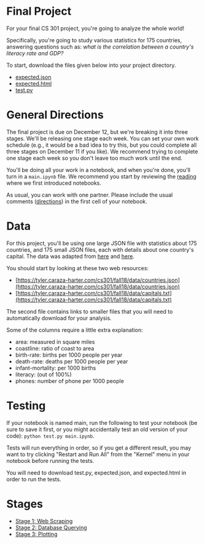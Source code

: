 # Final Project

For your final CS 301 project, you're going to analyze the whole
world!

Specifically, you're going to study various statistics for 175
countries, answering questions such as: *what is the correlation
between a country's literacy rate and GDP?*

To start, download the files given below into your project directory.

* [expected.json](https://raw.githubusercontent.com/tylerharter/cs301-projects/master/fall18/p10/expected.json)
* [expected.html](https://raw.githubusercontent.com/tylerharter/cs301-projects/master/fall18/p10/expected.html)
* [test.py](https://raw.githubusercontent.com/tylerharter/cs301-projects/master/fall18/p10/test.py)



# General Directions

The final project is due on December 12, but we're breaking it into
three stages.  We'll be releasing one stage each week.  You can set
your own work schedule (e.g., it would be a bad idea to try this, but
you could complete all three stages on December 11 if you like).  We
recommend trying to complete one stage each week so you don't leave
too much work until the end.

You'll be doing all your work in a notebook, and when you're done,
you'll turn in a `main.ipynb` file.  We recommend you start by
reviewing the
[reading](https://tyler.caraza-harter.com/cs301/fall18/materials/readings/lec-26/pandas-intro.html)
where we first introduced notebooks.

As usual, you can work with one partner.  Please include the usual
comments
([directions](https://tyler.caraza-harter.com/cs301/fall18/projects.html))
in the first cell of your notebook.

# Data

For this project, you'll be using one large JSON file with statistics
about 175 countries, and 175 small JSON files, each with details about
one country's capital.  The data was adapted from
[here](http://techslides.com/list-of-countries-and-capitals) and
[here](https://www.kaggle.com/fernandol/countries-of-the-world).

You should start by looking at these two web resources:

* [https://tyler.caraza-harter.com/cs301/fall18/data/countries.json](https://tyler.caraza-harter.com/cs301/fall18/data/countries.json)
* [https://tyler.caraza-harter.com/cs301/fall18/data/capitals.txt](https://tyler.caraza-harter.com/cs301/fall18/data/capitals.txt)

The second file contains links to smaller files that you will need to
automatically download for your analysis.

Some of the columns require a little extra explanation:
* area: measured in square miles
* coastline: ratio of coast to area
* birth-rate: births per 1000 people per year
* death-rate: deaths per 1000 people per year
* infant-mortality: per 1000 births
* literacy: (out of 100%)
* phones: number of phone per 1000 people

# Testing

If your notebook is named main, run the following to test your
notebook (be sure to save it first, or you might accidentally test an
old version of your code): `python test.py main.ipynb`.

Tests will run everything in order, so if you get a different result,
you may want to try clicking "Restart and Run All" from the "Kernel"
menu in your notebook before running the tests.

You will need to download test.py, expected.json, and expected.html in
order to run the tests.

# Stages

* [Stage 1: Web Scraping](stage1.md)
* [Stage 2: Database Querying](stage2.md)
* [Stage 3: Plotting](stage3.md)
